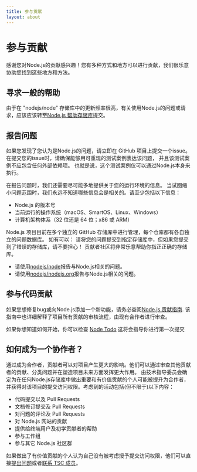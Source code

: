 ```yaml
---
title: 参与贡献
layout: about
---
```


# 参与贡献

感谢您对Node.js的贡献感兴趣！您有多种方式和地方可以进行贡献，我们很乐意协助您找到这些地方和方法。

## 寻求一般的帮助

由于在 "nodejs/node" 存储库中的更新频率很高，有关使用Node.js的问题或请求，应该应该转至[Node.js 帮助存储库](https://github.com/nodejs/help/issues)提交。

## 报告问题

如果您发现了您认为是Node.js的问题，请立即在 GitHub 项目上提交一个issue。 在提交您的issue时，请确保能够用可重现的测试案例表达该问题， 并且该测试案例不应包含任何外部依赖项。 也就是说，这个测试案例仅可以通过Node.js本身来执行。

在报告问题时，我们还需要尽可能多地提供关于您的运行环境的信息。 当试图缩小问题范围时，我们永远不知道哪些信息会是相关的。请至少包括以下信息：

- Node.js 的版本号
- 当前运行的操作系统（macOS、SmartOS、Linux、Windows）
- 计算机架构体系（32 位还是 64 位；x86 或 ARM）

Node.js 项目目前在多个独立的 GitHub 存储库中进行管理，每个仓库都有各自独立的问题数据库。 如有可以： 请将您的问题提交到指定存储库中，但如果您提交到了错误的存储库，请不要担心！ 贡献者社区将非常乐意帮助你指正正确的存储库。

- 请使用[nodejs/node](https://github.com/nodejs/node)报告与Node.js相关的问题。
- 请使用[nodejs/nodejs.org](https://github.com/nodejs/nodejs.org/issues)报告与Node.js相关的问题。

## 参与代码贡献

如果您想修复bug或向Node.js添加一个新功能，请务必查阅[Node.js 贡献指南](https://github.com/nodejs/node/blob/main/CONTRIBUTING.md/#pull-requests). 该指南中也详细解释了项目所有贡献的审核流程，由现有合作者进行审查。

如果你想知道如何开始，你可以检查 [Node Todo](https://www.nodetodo.org/) 这将会指导你进行第一次提交

## 如何成为一个协作者？

通过成为合作者，贡献者可以对项目产生更大的影响。他们可以通过审查其他贡献者的贡献、分类问题并在塑造项目未来方面发挥更大作用。 由技术指导委员会确定为在任何Node.js存储库中做出重要和有价值贡献的个人可能被提升为合作者，并获得对该项目的提交访问权限。考虑到的活动包括(但不限于)以下内容：

- 代码提交以及 Pull Requests
- 文档修订提交及 Pull Requests
- 对问题的评论及 Pull Requests
- 对 Node.js 网站的贡献
- 提供给终端用户及初学贡献者的帮助
- 参与工作组
- 参与其它 Node.js 社区群

如果做出了有价值贡献的个人认为自己没有被考虑授予提交访问权限，他们可以直接[提出问题](https://github.com/nodejs/TSC/issues)或者[联系 TSC 成员](https://github.com/nodejs/node#tsc-technical-steering-committee)。
